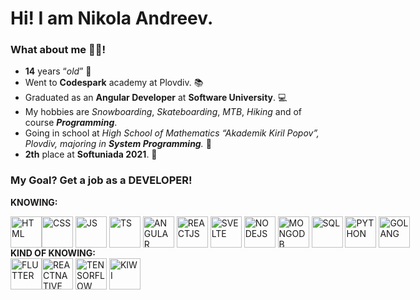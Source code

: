 # Hi! I am Nikola Andreev.
### What about me 👷‍♂️!
- **14** years “*old*” 👦
- Went to **Codespark** academy at Plovdiv. 📚
- Graduated as an **Angular Developer** at **Software University**. 💻
- My hobbies are *Snowboarding*, *Skateboarding*, *MTB*, *Hiking* and of course ***Programming***.
- Going in school at *High School of Mathematics “Akademik Kiril Popov”, Plovdiv, majoring in **System Programming**.* 🎒
- **2th** place at **Softuniada 2021**. 🥈
### My Goal? Get a job as a DEVELOPER!
<b>KNOWING: </b>
<div style="display: flex;">
<img src="https://www.w3.org/html/logo/downloads/HTML5_Badge_512.png" height="50px" title="HTML" alt="HTML" />
<img src="https://upload.wikimedia.org/wikipedia/commons/thumb/6/62/CSS3_logo.svg/2048px-CSS3_logo.svg.png" height="50px" title="CSS" alt="CSS" />&nbsp;
<img src="https://upload.wikimedia.org/wikipedia/commons/6/6a/JavaScript-logo.png" height="50px" title="JS" alt="JS" /> &nbsp;
<img src="https://miro.medium.com/max/512/1*7Zh4wEiM_3t-6XPCAfC7aA.png" height="50px" title="TS" alt="TS" />&nbsp;
<img src="https://angular.io/assets/images/logos/angularjs/AngularJS-Shield.svg" height="50px" title="ANGULAR" alt="ANGULAR" />&nbsp;
<img src="https://user-images.githubusercontent.com/76113098/210273411-50b2be7d-3f51-468a-9ee0-9c93f537877f.png" height="50px" title="REACTJS" alt="REACTJS" />&nbsp;
<img src="https://upload.wikimedia.org/wikipedia/commons/thumb/1/1b/Svelte_Logo.svg/1200px-Svelte_Logo.svg.png" height="50px" title="SVELTE" alt="SVELTE" />&nbsp;
<img src="https://seeklogo.com/images/N/nodejs-logo-FBE122E377-seeklogo.com.png" height="50px" title="NODEJS" alt="NODEJS" />&nbsp;
<img src="https://emanueleciriachi.net/wp-content/uploads/2019/01/logo-mongodb-png-mongodb-logo-png-400.png" height="50px" title="MONGODB" alt="MONGODB" />&nbsp;
<img src="https://w7.pngwing.com/pngs/170/924/png-transparent-microsoft-sql-server-microsoft-azure-sql-database-microsoft-text-logo-microsoft-azure.png" height="50px" title="SQL" alt="SQL" />&nbsp;
<img src="https://upload.wikimedia.org/wikipedia/commons/thumb/c/c3/Python-logo-notext.svg/1869px-Python-logo-notext.svg.png" height="50px" title="PYTHON" alt="PYTHON" />&nbsp;
<img src="https://seeklogo.com/images/G/go-logo-046185B647-seeklogo.com.png" height="50px" title="GOLANG" alt="GOLANG" />&nbsp;
</div>  
<b>KIND OF KNOWING: </b>
<div style="display: flex;">
<img src="https://miro.medium.com/max/320/0*ObJbOfJnx4QIPUq9.png" height="50px" title="FLUTTER" alt="FLUTTER" />
<img src="https://upload.wikimedia.org/wikipedia/commons/thumb/6/62/CSS3_logo.svg/2048px-CSS3_logo.svg.png" height="50px" title="REACTNATIVE" alt="REACTNATIVE" />&nbsp;
<img src="https://upload.wikimedia.org/wikipedia/commons/thumb/2/2d/Tensorflow_logo.svg/1200px-Tensorflow_logo.svg.png" height="50px" title="TENSORFLOW" alt="TENSORFLOW" /> &nbsp;
<img src="https://upload.wikimedia.org/wikipedia/commons/5/58/Kivy_logo.png" height="50px" title="KIWI" alt="KIWI" />&nbsp;
</div>
